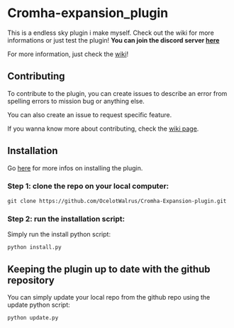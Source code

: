 # Cromha-expansion_plugin
This is a endless sky plugin i make myself. Check out the wiki for more informations or just test the plugin!
**You can join the discord server [here](https://discord.gg/fSUbjYtTxX)**

For more information, just check the [wiki](https://github.com/OcelotWalrus/Cromha-Expansion-plugin/wiki)!

## Contributing
To contribute to the plugin, you can create issues to describe an error from spelling errors to mission bug or anything else.

You can also create an issue to request specific feature.

If you wanna know more about contributing, check the [wiki page](https://github.com/OcelotWalrus/Cromha-Expansion-plugin/wiki/Contributor-Guide).

## Installation
Go [here](https://github.com/OcelotWalrus/Cromha-Expansion-plugin/wiki/User-Guide) for more infos on installing the plugin.
### Step 1: clone the repo on your local computer:
    git clone https://github.com/OcelotWalrus/Cromha-Expansion-plugin.git
### Step 2: run the installation script:
Simply run the install python script:
    
    python install.py
## Keeping the plugin up to date with the github repository
You can simply update your local repo from the github repo using the update python script:
    
    python update.py
